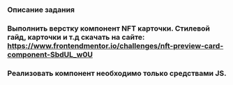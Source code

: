 ### Описание задания

### Выполнить верстку компонент NFT карточки. Стилевой гайд, карточки и т.д скачать на сайте: https://www.frontendmentor.io/challenges/nft-preview-card-component-SbdUL_w0U

### Реализовать компонент необходимо только средствами JS.
